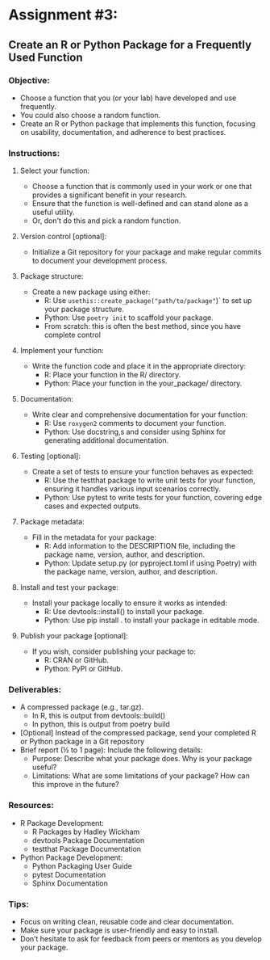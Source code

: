 # Assignment #3:

## Create an R or Python Package for a Frequently Used Function

### Objective:

- Choose a function that you (or your lab) have developed and use frequently.
- You could also choose a random function.
- Create an R or Python package that implements this function, focusing on usability, documentation, and adherence to best practices.

### Instructions:

1. Select your function:

   - Choose a function that is commonly used in your work or one that provides a significant benefit in your research.
   - Ensure that the function is well-defined and can stand alone as a useful utility.
   - Or, don't do this and pick a random function.

1. Version control \[optional\]:

   - Initialize a Git repository for your package and make regular commits to document your development process.

1. Package structure:

   - Create a new package using either:
     - R: Use `usethis::create_package("path/to/package"`)\` to set up your package structure.
     - Python: Use `poetry init` to scaffold your package.
     - From scratch: this is often the best method, since you have complete control

1. Implement your function:

   - Write the function code and place it in the appropriate directory:
     - R: Place your function in the R/ directory.
     - Python: Place your function in the your_package/ directory.

1. Documentation:

   - Write clear and comprehensive documentation for your function:
     - R: Use `roxygen2` comments to document your function.
     - Python: Use docstring,s and consider using Sphinx for generating additional documentation.

1. Testing \[optional\]:

   - Create a set of tests to ensure your function behaves as expected:
     - R: Use the testthat package to write unit tests for your function, ensuring it handles various input scenarios correctly.
     - Python: Use pytest to write tests for your function, covering edge cases and expected outputs.

1. Package metadata:

   - Fill in the metadata for your package:
     - R: Add information to the DESCRIPTION file, including the package name, version, author, and description.
     - Python: Update setup.py (or pyproject.toml if using Poetry) with the package name, version, author, and description.

1. Install and test your package:

   - Install your package locally to ensure it works as intended:
     - R: Use devtools::install() to install your package.
     - Python: Use pip install . to install your package in editable mode.

1. Publish your package \[optional\]:

   - If you wish, consider publishing your package to:
     - R: CRAN or GitHub.
     - Python: PyPI or GitHub.

### Deliverables:

- A compressed package (e.g., tar.gz).
  - In R, this is output from devtools::build()
  - In python, this is output from poetry build
- [Optional] Instead of the compressed package, send your completed R or Python package in a Git repository
- Brief report (½ to 1 page): Include the following details:
  - Purpose: Describe what your package does. Why is your package useful?
  - Limitations: What are some limitations of your package? How can this improve in the future?

### Resources:

- R Package Development:
  - R Packages by Hadley Wickham
  - devtools Package Documentation
  - testthat Package Documentation
- Python Package Development:
  - Python Packaging User Guide
  - pytest Documentation
  - Sphinx Documentation

### Tips:

- Focus on writing clean, reusable code and clear documentation.
- Make sure your package is user-friendly and easy to install.
- Don’t hesitate to ask for feedback from peers or mentors as you develop your package.
